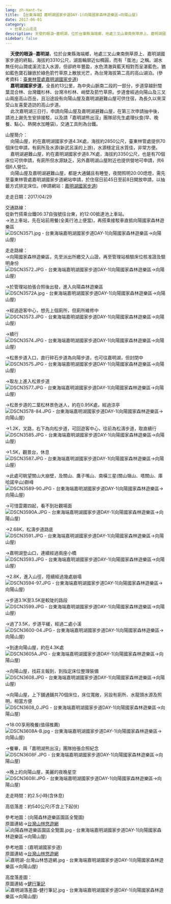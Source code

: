 ```yaml
---
lang: zh-Hant-tw
title: 【台東海端】嘉明湖國家步道DAY-1(向陽國家森林遊樂區→向陽山屋)
date: 2017-06-01
category: 
  - 台東上山走走
description: 天使的眼淚─嘉明湖，位於台東縣海端鄉，地處三叉山東南側草原上、嘉明湖國家步道的終點，海拔約3310公尺，湖面輪廓近似橢圓，而有「蛋池」之稱。湖水無任何山澗或溪流注入水源，但卻終年豐盈，水色清澈與藍天相對而呈湛藍色，猶如藍色寶石鑲嵌於綠色箭竹草原上散放光芒，為台灣海拔第二高的高山湖泊。(參考資料：[臺東林管處嘉明湖國家步道](http://jmlnt.forest.gov.tw/travelInfo/index.php?parent_id=48)) 嘉明湖國家步道，全長約13公里，為中央山脈南二段的一部分，步道穿越針闊葉混合林、台灣鐵杉林、台灣冷杉林、峭壁及箭竹草原。步道會經過向陽山及三叉山兩座高山百岳，且沿途設有向陽山屋及嘉明湖避難山屋可供住宿，為長久以來深受山友喜愛造訪的高山步道。 此次嘉明湖三日行，申請向陽山屋及嘉明湖避難山屋，在第三次申請抽中後，請池上謝先生安排接駁，以及請「嘉明湖熊出沒」團隊邱先生處理伙食(早、晚餐、點心、熱開水加睡袋)，交通工具則為台鐵。
sidebar: false
---
```


    **天使的眼淚─嘉明湖**，位於台東縣海端鄉，地處三叉山東南側草原上、嘉明湖國家步道的終點，海拔約3310公尺，湖面輪廓近似橢圓，而有「蛋池」之稱。湖水無任何山澗或溪流注入水源，但卻終年豐盈，水色清澈與藍天相對而呈湛藍色，猶如藍色寶石鑲嵌於綠色箭竹草原上散放光芒，為台灣海拔第二高的高山湖泊。(參考資料：[臺東林管處嘉明湖國家步道](http://jmlnt.forest.gov.tw/travelInfo/index.php?parent_id=48))  
    **嘉明湖國家步道**，全長約13公里，為中央山脈南二段的一部分，步道穿越針闊葉混合林、台灣鐵杉林、台灣冷杉林、峭壁及箭竹草原。步道會經過向陽山及三叉山兩座高山百岳，且沿途設有向陽山屋及嘉明湖避難山屋可供住宿，為長久以來深受山友喜愛造訪的高山步道。  
    此次嘉明湖三日行，申請向陽山屋及嘉明湖避難山屋，在第三次申請抽中後，請池上謝先生安排接駁，以及請「嘉明湖熊出沒」團隊邱先生處理伙食(早、晚餐、點心、熱開水加睡袋)，交通工具則為台鐵。

山屋簡介：  
    向陽山屋，約在嘉明湖國家步道4.3K處，海拔約2850公尺，臺東林管處提供70個床位申請，有廁所及水源(新武呂溪的上游)，水源穩定且水質佳，非常方便。  
    嘉明湖避難山屋，約在嘉明湖國家步道8.7K處，海拔約3350公尺，也是有70個床位可供申請，有廁所但水源缺乏，另外嘉明湖山屋附近也提供營地可申請，共6個6人營位。  
    向陽山屋及嘉明湖避難山屋，都是大通鋪且有睡墊，夜間照明20:00熄燈，需先至臺東林管處嘉明湖國家步道網站申請，於住宿日前45日至前8日開放申請，以抽籤方式排定床位。(申請網站：[嘉明湖國家步道](http://jmlnt.forest.gov.tw/))

走走日期：2017/04/29

交通路線：  
從新竹搭乘台鐵06:37自強號往台東，約12:00抵達池上車站。  
→池上車站，先在站前用餐(全美行池上便當)，再搭乘接駁車直抵向陽國家森林遊樂區  
![DSCN3571.jpg - 台東海端嘉明湖國家步道DAY-1(向陽國家森林遊樂區→向陽山屋)](image/1163161216_l.jpg)  

走走路線：  
→向陽國家森林遊樂區，先至派出所繳交入山證，再至管理站檢驗床位核准證及驗明身份  
![DSCN3572.JPG - 台東海端嘉明湖國家步道DAY-1(向陽國家森林遊樂區→向陽山屋)](image/1163160179_l.jpg)

→於管理站拍張合照後出發，進入向陽森林遊樂區  
![DSCN3572A.jpg - 台東海端嘉明湖國家步道DAY-1(向陽國家森林遊樂區→向陽山屋)](image/1163159995_l.jpg)

→經過遊客中心，想先上個廁所，但廁所維修中  
![DSCN3573.JPG - 台東海端嘉明湖國家步道DAY-1(向陽國家森林遊樂區→向陽山屋)](image/1163160756_l.jpg)

→續行  
![DSCN3574.JPG - 台東海端嘉明湖國家步道DAY-1(向陽國家森林遊樂區→向陽山屋)](image/1163160359_l.jpg)

→松景步道入口，直行碎石步道為向陽步道，也可往嘉明湖，但封閉中  
![DSCN3575.JPG - 台東海端嘉明湖國家步道DAY-1(向陽國家森林遊樂區→向陽山屋)](image/1163160265_l.jpg)

→取左上進入松景步道  
![DSCN3577.JPG - 台東海端嘉明湖國家步道DAY-1(向陽國家森林遊樂區→向陽山屋)](image/1163160936_l.jpg)

→松景步道的二葉松林景色迷人，約在0.95K處，經過涼亭  
![DSCN3578-84.JPG - 台東海端嘉明湖國家步道DAY-1(向陽國家森林遊樂區→向陽山屋)](image/1163160849_l.jpg)

→1.2K，叉路，右下為向松步道，可回遊客中心，往前為松濤步道，取直續行  
![DSCN3585.JPG - 台東海端嘉明湖國家步道DAY-1(向陽國家森林遊樂區→向陽山屋)](image/1163160851_l.jpg)

→1.5K，觀景台，休息  
![DSCN3587.JPG - 台東海端嘉明湖國家步道DAY-1(向陽國家森林遊樂區→向陽山屋)](image/1163160760_l.jpg)

→此處可眺望關山大崩壁，及關山、鷹子嘴山、南橫三星(關山嶺山、塔關山、庫哈諾辛山)群峰  
![DSCN3589-90.JPG - 台東海端嘉明湖國家步道DAY-1(向陽國家森林遊樂區→向陽山屋)](image/1163161424_l.jpg)

→可惜雲霧四起，看不到壯觀場面  
![DSCN3590A.JPG - 台東海端嘉明湖國家步道DAY-1(向陽國家森林遊樂區→向陽山屋)](image/1163160764_l.jpg)

→2.68K，松濤步道路底  
![DSCN3591.JPG - 台東海端嘉明湖國家步道DAY-1(向陽國家森林遊樂區→向陽山屋)](image/1163160854_l.jpg)

→嘉明湖登山口，連續經過兩座小橋  
![DSCN3593.JPG - 台東海端嘉明湖國家步道DAY-1(向陽國家森林遊樂區→向陽山屋)](image/1163162101_l.jpg)

→2.8K，進入山徑，陸續經過幾處崩塌  
![DSCN3594-97.JPG - 台東海端嘉明湖國家步道DAY-1(向陽國家森林遊樂區→向陽山屋)](image/1163162303_l.jpg)

→步道3.1K至3.5K是較陡的路段  
![DSCN3599.JPG - 台東海端嘉明湖國家步道DAY-1(向陽國家森林遊樂區→向陽山屋)](image/1163162702_l.jpg)

→過了3.5K，步道平緩，經過二處小溪  
![DSCN3600-04.JPG - 台東海端嘉明湖國家步道DAY-1(向陽國家森林遊樂區→向陽山屋)](image/1163161326_l.jpg)

→到達向陽山屋，約在4.3K處  
![DSCN3605A.JPG - 台東海端嘉明湖國家步道DAY-1(向陽國家森林遊樂區→向陽山屋)](image/1163162406_l.jpg)

→向陽山屋，找莊主報到，到指定床位整理裝備  
![DSCN3608.JPG - 台東海端嘉明湖國家步道DAY-1(向陽國家森林遊樂區→向陽山屋)](image/1163162704_l.jpg)

→向陽山屋，上下舖通鋪共70個床位，床位寬敞，另設有廁所、水龍頭水源及照明，相當方便  
![DSCN3608_0.JPG - 台東海端嘉明湖國家步道DAY-1(向陽國家森林遊樂區→向陽山屋)](image/1163162205_l.jpg)

→18:00享用晚餐(值得推薦)  
![DSCN3608A-B.jpg - 台東海端嘉明湖國家步道DAY-1(向陽國家森林遊樂區→向陽山屋)](image/1163162804_l.jpg)

→餐畢，與「嘉明湖熊出沒」團隊拍張合照紀念  
![DSCN3608F.JPG - 台東海端嘉明湖國家步道DAY-1(向陽國家森林遊樂區→向陽山屋)](image/1163162604_l.jpg)

→晚上的向陽山屋，美麗的夜晚星空  
![DSCN3608I.JPG - 台東海端嘉明湖國家步道DAY-1(向陽國家森林遊樂區→向陽山屋)](image/1163162109_l.jpg)

走走時間：約2.5小時(含休息)

高低落差：約540公尺(不含上下起伏)

參考地圖：(向陽森林遊樂區園區全覽圖)  
原圖連結→[台灣山林悠遊網](http://ge-lab-211.ceci.com.tw/99131/RA/RA_1_1.aspx?RA_ID=0700002)  
![向陽森林遊樂區園區全覽圖.jpg - 台東海端嘉明湖國家步道DAY-1(向陽國家森林遊樂區→向陽山屋)](image/1163162905_l.jpg)

參考地圖：(嘉明湖國家步道)  
原圖連結→[台灣山林悠遊網](http://recreation.forest.gov.tw/askformonhouse/Askmain.aspx)  
![嘉明湖-台灣山林悠遊網.jpg - 台東海端嘉明湖國家步道DAY-1(向陽國家森林遊樂區→向陽山屋)](image/1163161912_l.jpg)

高度落差圖：  
原圖連結→[健行筆記](http://tw.hiking.biji.co/index.php?q=trail&act=detail&id=347)  
![嘉明湖落差圖-健行筆記.jpg - 台東海端嘉明湖國家步道DAY-1(向陽國家森林遊樂區→向陽山屋)](image/1163163007_l.jpg)